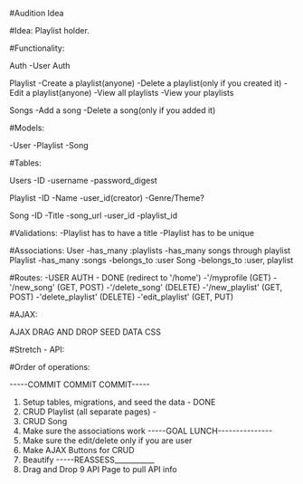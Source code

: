 #Audition Idea

#Idea: Playlist holder.

#Functionality:

  Auth
    -User Auth

  Playlist
    -Create a playlist(anyone)
    -Delete a playlist(only if you created it)
    -Edit a playlist(anyone)
    -View all playlists
    -View your playlists

  Songs
    -Add a song
    -Delete a song(only if you added it)


#Models:

  -User
  -Playlist
  -Song

#Tables:

  Users
    -ID
    -username
    -password_digest

  Playlist
    -ID
    -Name
    -user_id(creator)
    -Genre/Theme?

  Song
    -ID
    -Title
    -song_url
    -user_id
    -playlist_id

#Validations:
  -Playlist has to have a title
  -Playlist has to be unique

#Associations:
    User
      -has_many :playlists
      -has_many songs through playlist
    Playlist
      -has_many :songs
      -belongs_to :user
    Song
      -belongs_to :user, playlist

#Routes:
  -USER AUTH - DONE (redirect to '/home')
  -'/myprofile (GET)
  -'/new_song' (GET, POST)
  -'/delete_song' (DELETE)
  -'/new_playlist' (GET, POST)
  -'delete_playlist' (DELETE)
  -'edit_playlist' (GET, PUT)

#AJAX:

AJAX DRAG AND DROP
SEED DATA
CSS

#Stretch - API:

#Order of operations:

-----COMMIT COMMIT COMMIT-----

1) Setup tables, migrations, and seed the data - DONE
2) CRUD Playlist (all separate pages) -
3) CRUD Song
4) Make sure the associations work
-----GOAL LUNCH---------------
5) Make sure the edit/delete only if you are user
6) Make AJAX Buttons for CRUD
7) Beautify
-----REASSESS___________
8) Drag and Drop
9  API Page to pull API info

